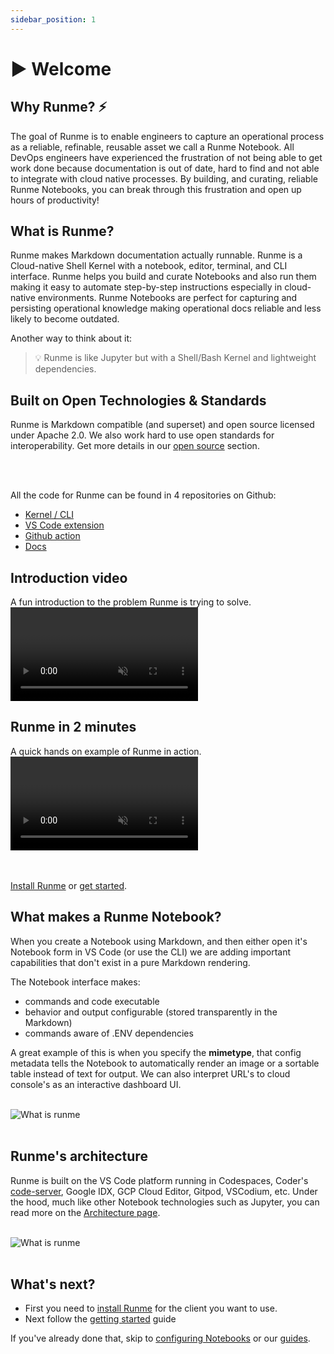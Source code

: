 ```yaml
---
sidebar_position: 1
---
```


# ▶ Welcome

## Why Runme? ⚡️

The goal of Runme is to enable engineers to capture an operational process as a reliable, refinable, reusable asset we call a Runme Notebook. All DevOps engineers have experienced the frustration of not being able to get work done because documentation is out of date, hard to find and not able to integrate with cloud native processes. By building, and curating, reliable Runme Notebooks, you can break through this frustration and open up hours of productivity!

## What is Runme?

Runme makes Markdown documentation actually runnable. Runme is a Cloud-native Shell Kernel with a notebook, editor, terminal, and CLI interface. Runme helps you build and curate Notebooks and also run them making it easy to automate step-by-step instructions especially in cloud-native environments. Runme Notebooks are perfect for capturing and persisting operational knowledge making operational docs reliable and less likely to become outdated.

Another way to think about it:

> 💡 Runme is like Jupyter but with a Shell/Bash Kernel and lightweight dependencies.

## Built on Open Technologies & Standards

Runme is Markdown compatible (and superset) and open source licensed under Apache 2.0. We also work hard to use open standards for interoperability. Get more details in our [open source](/resources/open-source) section.

<RunmeStars /><br /><br />

All the code for Runme can be found in 4 repositories on Github:

- [Kernel / CLI](https://github.com/stateful/runme)
- [VS Code extension](https://github.com/stateful/vscode-runme)
- [Github action](https://github.com/stateful/runme-action)
- [Docs](https://github.com/stateful/docs.runme.dev)

## Introduction video

A fun introduction to the problem Runme is trying to solve.
<video autoPlay loop muted playsInline controls>

  <source src="https://runme.dev/videos/hero.mp4" type="video/mp4" />
  <source src="https://runme.dev/videos/hero.webm" type="video/webm" />
</video>

## Runme in 2 minutes

A quick hands on example of Runme in action.
<video autoPlay loop muted playsInline controls>

  <source src="https://runme.dev/videos/runme-hello-world.mp4" type="video/mp4" />
</video>

<br /><br />
<Infobox type="sidenote" title="Jump forward">
[Install Runme](/installation) or [get started](/getting-started).
</Infobox>

## What makes a Runme Notebook?

When you create a Notebook using Markdown, and then either open it's Notebook form in VS Code (or use the CLI) we are adding important capabilities that don't exist in a pure Markdown rendering.

The Notebook interface makes:

- commands and code executable
- behavior and output configurable (stored transparently in the Markdown)
- commands aware of .ENV dependencies

A great example of this is when you specify the **mimetype**, that config metadata tells the Notebook to automatically render an image or a sortable table instead of text for output. We can also interpret URL's to cloud console's as an interactive dashboard UI.

<br />
<img src="/img/notebook-components.png" style={{width: "80%", display: "inline"}} alt="What is runme"/>
<br /><br />

## Runme's architecture

Runme is built on the VS Code platform running in Codespaces, Coder's [code-server](https://github.com/coder/code-server), Google IDX, GCP Cloud Editor, Gitpod, VSCodium, etc. Under the hood, much like other Notebook technologies such as Jupyter, you can read more on the [Architecture page](/resources/architecture).

<br />
<img src="/img/venn.png" style={{width: "60%", display: "inline"}} alt="What is runme"/>
<br /><br />

## What's next?

- First you need to [install Runme](/installation) for the client you want to use.
- Next follow the [getting started](/getting-started) guide

If you've already done that, skip to [configuring Notebooks](/configuration) or our [guides](/guide).
